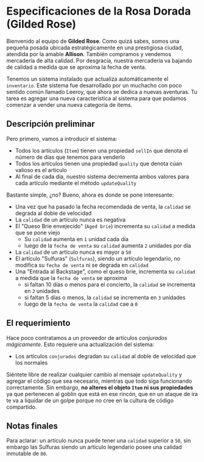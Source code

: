 # Especificaciones de la Rosa Dorada (Gilded Rose)

Bienvenido al equipo de **Gilded Rose**.
Como quizá sabes, somos una pequeña posada ubicada estratégicamente en una prestigiosa ciudad, atendida por la amable **Allison**.
También compramos y vendemos mercadería de alta calidad.
Por desgracia, nuestra mercadería va bajando de calidad a medida que se aproxima la fecha de venta.

Tenemos un sistema instalado que actualiza automáticamente el `inventario`.
Este sistema fue desarrollado por un muchacho con poco sentido común llamado Leeroy, que ahora se dedica a nuevas aventuras.
Tu tarea es agregar una nueva característica al sistema para que podamos comenzar a vender una nueva categoría de items.

## Descripción preliminar

Pero primero, vamos a introducir el sistema:

-   Todos los artículos (`Item`) tienen una propiedad `sellIn` que denota el número de días que tenemos para venderlo
-   Todos los artículos tienen una propiedad `quality` que denota cúan valioso es el artículo
-   Al final de cada día, nuestro sistema decrementa ambos valores para cada artículo mediante el método `updateQuality`

Bastante simple, ¿no? Bueno, ahora es donde se pone interesante:

-   Una vez que ha pasado la fecha recomendada de venta, la `calidad` se degrada al doble de velocidad
-   La `calidad` de un artículo nunca es negativa
-   El "Queso Brie envejecido" (`Aged brie`) incrementa su `calidad` a medida que se pone viejo
    -   Su `calidad` aumenta en `1` unidad cada día
    -   luego de la `fecha de venta` su `calidad` aumenta `2` unidades por día
-   La `calidad` de un artículo nunca es mayor a `50`
-   El artículo "Sulfuras" (`Sulfuras`), siendo un artículo legendario, no modifica su `fecha de venta` ni se degrada en `calidad`
-   Una "Entrada al Backstage", como el queso brie, incrementa su `calidad` a medida que la `fecha de venta` se aproxima
    -   si faltan 10 días o menos para el concierto, la `calidad` se incrementa en `2` unidades
    -   si faltan 5 días o menos, la `calidad` se incrementa en `3` unidades
    -   luego de la `fecha de venta` la `calidad` cae a `0`

## El requerimiento

Hace poco contratamos a un proveedor de artículos _conjurados mágicamente_.
Esto requiere una actualización del sistema:

-   Los artículos `conjurados` degradan su `calidad` al doble de velocidad que los normales

Siéntete libre de realizar cualquier cambio al mensaje `updateQuality` y agregar el código que sea necesario, mientras que todo siga funcionando correctamente. Sin embargo, **no alteres el objeto `Item` ni sus propiedades** ya que pertenecen al goblin que está en ese rincón, que en un ataque de ira te va a liquidar de un golpe porque no cree en la cultura de código compartido.

## Notas finales

Para aclarar: un artículo nunca puede tener una `calidad` superior a `50`, sin embargo las Sulfuras siendo un artículo legendario posee una calidad inmutable de `80`.
